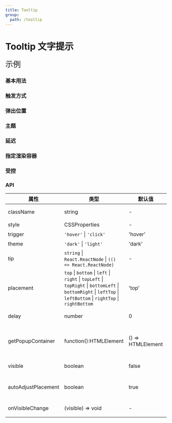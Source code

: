 ```yaml
---
title: Tooltip
group:
  path: /tooltip
---
```


# Tooltip 文字提示

<font size='5'>示例</font>

### 基本用法

<code src="./demo/Basic.tsx"></code>

### 触发方式

<code src="./demo/Trigger.tsx" desc='两种触发方式，鼠标移入、点击。'></code>

### 弹出位置

<code src="./demo/Placement.tsx" desc='提供了12个方向来显示tooltip'></code>

### 主题

<code src="./demo/Theme.tsx" desc='提供了两个不同的主题: `dark` 和 `light`。设置theme属性来改变主题，默认为`dark`'></code>

### 延迟

<code src="./demo/Delay.tsx" desc='设置delay 属性来延迟展示'></code>

### 指定渲染容器

<code src="./demo/PopupContainer.tsx" desc='设置 getPopupContainer 指定渲染的目标容器, 默认开启autoAdjustPlacement属性自动调整弹层位置防止被遮挡'></code>

### 受控

<code src="./demo/Controlled.tsx" desc='通过visible配合onVisibleChange控制浮层显示'></code>

### API

| 属性 | 类型 | 默认值 | 说明 |
| --- | --- | --- | --- |
| className | string | - | 扩展 className |
| style | CSSProperties | - | 样式对象 |
| trigger | `'hover'` \| `'click'` | 'hover' | 触发行为 |
| theme | `'dark'` \| `'light'` | 'dark' | 主题 |
| tip | `string` \| `React.ReactNode` \| `(() => React.ReactNode)` | - | 显示的文字 |
| placement | `top` \| `bottom` \| `left` \| `right` \| `topLeft` \| `topRight` \| `bottomLeft` \| `bottomRight` \| `leftTop` \| `leftBottom` \| `rightTop` \| `rightBottom` | 'top' | 气泡框位置 |
| delay | number | 0 | 延迟显示，单位毫秒 |
| getPopupContainer | function():HTMLElement | () => HTMLElement | 浮层渲染父节点，默认渲染到 body 上 |
| visible | boolean | false | 用于手动控制浮层显隐 |
| autoAdjustPlacement | boolean | true | 气泡被遮挡时自动调整位置 |
| onVisibleChange | (visible) => void | - | 显示隐藏的回调 |
